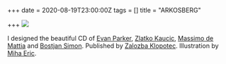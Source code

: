 +++
date = 2020-08-19T23:00:00Z
tags = []
title = "ARKOSBERG"

+++
[![](/uploads/2020-08-20-23_30_10-arkosberg-ovitek-pdf-adobe-acrobat-pro-dc.png)](https://ll2028ee.netlify.app/uploads/2020-08-20-23_30_10-arkosberg-ovitek-pdf-adobe-acrobat-pro-dc.png)

I designed the beautiful CD of [Evan Parker](https://en.wikipedia.org/wiki/Evan_Parker), [Zlatko Kaucic](http://www.kaucic-zk.si/biography.htm), [Massimo de Mattia](https://de.wikipedia.org/wiki/Massimo_de_Mattia) and [Bostjan Simon](https://therebemonsters.bandcamp.com/). Published by [Zalozba Klopotec](https://www.klopotec.si/). Illustration by [Miha Eric](https://miha-eric-art.com/).